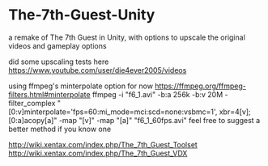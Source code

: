 # The-7th-Guest-Unity
a remake of The 7th Guest in Unity, with options to upscale the original videos and gameplay options

did some upscaling tests here https://www.youtube.com/user/die4ever2005/videos

using ffmpeg's minterpolate option for now https://ffmpeg.org/ffmpeg-filters.html#minterpolate
ffmpeg -i "f6_1.avi" -b:a 256k -b:v 20M -filter_complex "[0:v]minterpolate='fps=60:mi_mode=mci:scd=none:vsbmc=1', xbr=4[v];[0:a]acopy[a]" -map "[v]" -map "[a]" "f6_1_60fps.avi"
feel free to suggest a better method if you know one

http://wiki.xentax.com/index.php/The_7th_Guest_Toolset
http://wiki.xentax.com/index.php/The_7th_Guest_VDX

